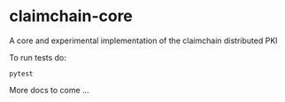 # claimchain-core
A core and experimental implementation of the claimchain distributed PKI

To run tests do:

    pytest

More docs to come ...
